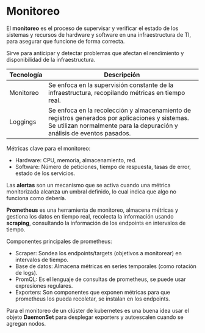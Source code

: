 
# Monitoreo

El **monitoreo** es el proceso de supervisar y verificar el estado de los sistemas y recursos de hardware y software en una infraestructura de TI, para asegurar que funcione de forma correcta.

Sirve para anticipar y detectar problemas que afectan el rendimiento y disponibilidad de la infraestructura.

| Tecnología | Descripción                                                                                                                                                                |
| ---------- | -------------------------------------------------------------------------------------------------------------------------------------------------------------------------- |
| Monitoreo  | Se enfoca en la supervisión constante de la infraestructura, recopilando métricas en tiempo real.                                                                          |
| Loggings   | Se enfoca en la recolección y almacenamiento de registros generados por aplicaciones y sistemas. Se utilizan normalmente para la depuración y análisis de eventos pasados. |
Métricas clave para el monitoreo:

- Hardware: CPU, memoria, almacenamiento, red.
- Software: Número de peticiones, tiempo de respuesta, tasas de error, estado de los servicios.

Las **alertas** son un mecanismo que se activa cuando una métrica monitorizada alcanza un umbral definido, lo cual indica que algo no funciona como debería.

**Prometheus** es una herramienta de monitoreo, almacena métricas y gestiona los datos en tiempo real, recolecta la información usando **scraping**, consultando la información de los endpoints en intervalos de tiempo.

Componentes principales de prometheus:

- Scraper: Sondea los endpoints/targets (objetivos a monitorear) en intervalos de tiempo. 
- Base de datos: Almacena métricas en series temporales (como rotación de logs).
- PromQL: Es el lenguaje de consultas de prometheus, se puede usar expresiones regulares.
- Exporters: Son componentes que exponen métricas para que prometheus los pueda recoletar, se instalan en los endpoints.



Para el monitoreo de un clúster de kubernetes es una buena idea usar el objeto **DaemonSet** para desplegar exporters y autoescalen cuando se agregan nodos.